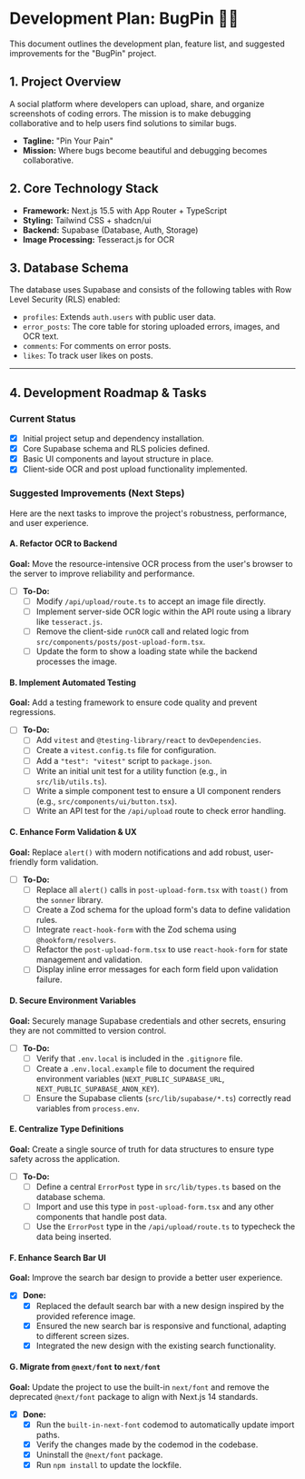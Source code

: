 # Development Plan: BugPin 📌🐛

This document outlines the development plan, feature list, and suggested improvements for the "BugPin" project.

## 1. Project Overview

A social platform where developers can upload, share, and organize screenshots of coding errors. The mission is to make debugging collaborative and to help users find solutions to similar bugs.

- **Tagline:** "Pin Your Pain"
- **Mission:** Where bugs become beautiful and debugging becomes collaborative.

## 2. Core Technology Stack

- **Framework:** Next.js 15.5 with App Router + TypeScript
- **Styling:** Tailwind CSS + shadcn/ui
- **Backend:** Supabase (Database, Auth, Storage)
- **Image Processing:** Tesseract.js for OCR

## 3. Database Schema

The database uses Supabase and consists of the following tables with Row Level Security (RLS) enabled:
- `profiles`: Extends `auth.users` with public user data.
- `error_posts`: The core table for storing uploaded errors, images, and OCR text.
- `comments`: For comments on error posts.
- `likes`: To track user likes on posts.

---

## 4. Development Roadmap & Tasks

### Current Status
- [x] Initial project setup and dependency installation.
- [x] Core Supabase schema and RLS policies defined.
- [x] Basic UI components and layout structure in place.
- [x] Client-side OCR and post upload functionality implemented.

### Suggested Improvements (Next Steps)

Here are the next tasks to improve the project's robustness, performance, and user experience.

#### A. Refactor OCR to Backend
**Goal:** Move the resource-intensive OCR process from the user's browser to the server to improve reliability and performance.

- [ ] **To-Do:**
    - [ ] Modify `/api/upload/route.ts` to accept an image file directly.
    - [ ] Implement server-side OCR logic within the API route using a library like `tesseract.js`.
    - [ ] Remove the client-side `runOCR` call and related logic from `src/components/posts/post-upload-form.tsx`.
    - [ ] Update the form to show a loading state while the backend processes the image.

#### B. Implement Automated Testing
**Goal:** Add a testing framework to ensure code quality and prevent regressions.

- [ ] **To-Do:**
    - [ ] Add `vitest` and `@testing-library/react` to `devDependencies`.
    - [ ] Create a `vitest.config.ts` file for configuration.
    - [ ] Add a `"test": "vitest"` script to `package.json`.
    - [ ] Write an initial unit test for a utility function (e.g., in `src/lib/utils.ts`).
    - [ ] Write a simple component test to ensure a UI component renders (e.g., `src/components/ui/button.tsx`).
    - [ ] Write an API test for the `/api/upload` route to check error handling.

#### C. Enhance Form Validation & UX
**Goal:** Replace `alert()` with modern notifications and add robust, user-friendly form validation.

- [ ] **To-Do:**
    - [ ] Replace all `alert()` calls in `post-upload-form.tsx` with `toast()` from the `sonner` library.
    - [ ] Create a Zod schema for the upload form's data to define validation rules.
    - [ ] Integrate `react-hook-form` with the Zod schema using `@hookform/resolvers`.
    - [ ] Refactor the `post-upload-form.tsx` to use `react-hook-form` for state management and validation.
    - [ ] Display inline error messages for each form field upon validation failure.

#### D. Secure Environment Variables
**Goal:** Securely manage Supabase credentials and other secrets, ensuring they are not committed to version control.

- [ ] **To-Do:**
    - [ ] Verify that `.env.local` is included in the `.gitignore` file.
    - [ ] Create a `.env.local.example` file to document the required environment variables (`NEXT_PUBLIC_SUPABASE_URL`, `NEXT_PUBLIC_SUPABASE_ANON_KEY`).
    - [ ] Ensure the Supabase clients (`src/lib/supabase/*.ts`) correctly read variables from `process.env`.

#### E. Centralize Type Definitions
**Goal:** Create a single source of truth for data structures to ensure type safety across the application.

- [ ] **To-Do:**
    - [ ] Define a central `ErrorPost` type in `src/lib/types.ts` based on the database schema.
    - [ ] Import and use this type in `post-upload-form.tsx` and any other components that handle post data.
    - [ ] Use the `ErrorPost` type in the `/api/upload/route.ts` to typecheck the data being inserted.

#### F. Enhance Search Bar UI
**Goal:** Improve the search bar design to provide a better user experience.

- [x] **Done:**
    - [x] Replaced the default search bar with a new design inspired by the provided reference image.
    - [x] Ensured the new search bar is responsive and functional, adapting to different screen sizes.
    - [x] Integrated the new design with the existing search functionality.

#### G. Migrate from `@next/font` to `next/font`
**Goal:** Update the project to use the built-in `next/font` and remove the deprecated `@next/font` package to align with Next.js 14 standards.

- [x] **Done:**
    - [x] Run the `built-in-next-font` codemod to automatically update import paths.
    - [x] Verify the changes made by the codemod in the codebase.
    - [x] Uninstall the `@next/font` package.
    - [x] Run `npm install` to update the lockfile.